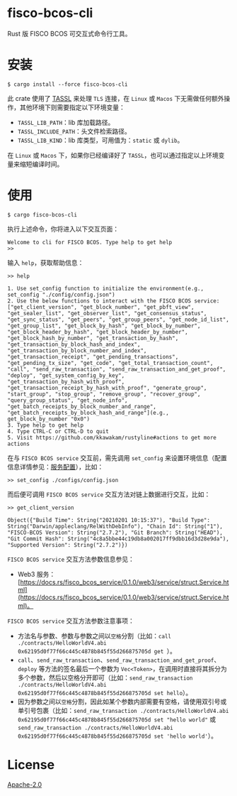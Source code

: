 # fisco-bcos-cli

Rust 版 FISCO BCOS 可交互式命令行工具。

# 安装

```shell
$ cargo install --force fisco-bcos-cli
```

此 crate 使用了 [TASSL](https://github.com/jntass/TASSL) 来处理 `TLS` 连接，在 `Linux` 或 `Macos` 下无需做任何额外操作，其他环境下则需要指定以下环境变量：

* `TASSL_LIB_PATH`：lib 库加载路径。
* `TASSL_INCLUDE_PATH`：头文件检索路径。
* `TASSL_LIB_KIND`：lib 库类型，可用值为：`static` 或 `dylib`。

在 `Linux` 或 `Macos` 下，如果你已经编译好了 `TASSL`，也可以通过指定以上环境变量来缩短编译时间。

# 使用

```shell
$ cargo fisco-bcos-cli
```

执行上述命令，你将进入以下交互页面：

```shell
Welcome to cli for FISCO BCOS. Type help to get help
>>
```

输入 `help`，获取帮助信息：

```shell
>> help

1. Use set_config function to initialize the environment(e.g., set_config "./config/config.json")
2. Use the below functions to interact with the FISCO BCOS service: ["get_client_version", "get_block_number", "get_pbft_view", "get_sealer_list", "get_observer_list", "get_consensus_status", "get_sync_status", "get_peers", "get_group_peers", "get_node_id_list", "get_group_list", "get_block_by_hash", "get_block_by_number", "get_block_header_by_hash", "get_block_header_by_number", "get_block_hash_by_number", "get_transaction_by_hash", "get_transaction_by_block_hash_and_index", "get_transaction_by_block_number_and_index", "get_transaction_receipt", "get_pending_transactions", "get_pending_tx_size", "get_code", "get_total_transaction_count", "call", "send_raw_transaction", "send_raw_transaction_and_get_proof", "deploy", "get_system_config_by_key", "get_transaction_by_hash_with_proof", "get_transaction_receipt_by_hash_with_proof", "generate_group", "start_group", "stop_group", "remove_group", "recover_group", "query_group_status", "get_node_info", "get_batch_receipts_by_block_number_and_range", "get_batch_receipts_by_block_hash_and_range"](e.g., get_block_by_number "0x0")
3. Type help to get help
4. Type CTRL-C or CTRL-D to quit
5. Visit https://github.com/kkawakam/rustyline#actions to get more actions
```

在与 `FISCO BCOS service` 交互前，需先调用 `set_config` 来设置环境信息（配置信息详情参见：[服务配置](https://github.com/atomic-world/fisco-bcos-rust-sdk/tree/main/service#%E9%80%9A%E8%BF%87%E6%96%B9%E6%B3%95-create_web3_service-%E8%8E%B7%E5%BE%97-web3service-%E5%AE%9E%E4%BE%8B)），比如：

```shell
>> set_config ./configs/config.json
```

而后便可调用 `FISCO BCOS service` 交互方法对链上数据进行交互，比如：

``` shell
>> get_client_version

Object({"Build Time": String("20210201 10:15:37"), "Build Type": String("Darwin/appleclang/RelWithDebInfo"), "Chain Id": String("1"), "FISCO-BCOS Version": String("2.7.2"), "Git Branch": String("HEAD"), "Git Commit Hash": String("4c8a5bbe44c19db8a002017ff9dbb16d3d28e9da"), "Supported Version": String("2.7.2")})
```

`FISCO BCOS service` 交互方法参数信息参见：

* Web3 服务：[https://docs.rs/fisco_bcos_service/0.1.0/web3/service/struct.Service.html](https://docs.rs/fisco_bcos_service/0.1.0/web3/service/struct.Service.html)。


`FISCO BCOS service` 交互方法参数注意事项：

* 方法名与参数、参数与参数之间以`空格`分割（比如：`call ./contracts/HelloWorldV4.abi 0x62195d0f77f66c445c4878b845f55d266875705d get
`）。
* `call`、`send_raw_transaction`、`send_raw_transaction_and_get_proof`、`deploy` 等方法的签名最后一个参数为 `Vec<Token>`，在调用时直接将其拆分为多个参数，然后以空格分开即可（比如：`send_raw_transaction ./contracts/HelloWorldV4.abi 0x62195d0f77f66c445c4878b845f55d266875705d set hello`）。
* 因为参数之间以`空格`分割，因此如某个参数内部需要有空格，请使用双引号或单引号包裹（比如：`send_raw_transaction ./contracts/HelloWorldV4.abi 0x62195d0f77f66c445c4878b845f55d266875705d set "hello world"` 或 `send_raw_transaction ./contracts/HelloWorldV4.abi 0x62195d0f77f66c445c4878b845f55d266875705d set 'hello world'`）。

# License

[Apache-2.0](https://www.apache.org/licenses/LICENSE-2.0.txt)
